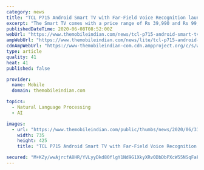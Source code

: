 ```yaml
---
category: news
title: "TCL P715 Android Smart TV with Far-Field Voice Recognition launched in India"
excerpt: "The Smart TV comes with a price range of Rs 39,990 and Rs 99,990, though the availability of the Smart TV is not known at the moment."
publishedDateTime: 2020-06-08T08:52:00Z
webUrl: "https://www.themobileindian.com/news/tcl-p715-android-smart-tv-with-far-field-voice-recognition-launched-in-india-31559"
ampWebUrl: "https://www.themobileindian.com/news/lite/tcl-p715-android-smart-tv-with-far-field-voice-recognition-launched-in-india-31559"
cdnAmpWebUrl: "https://www-themobileindian-com.cdn.ampproject.org/c/s/www.themobileindian.com/news/lite/tcl-p715-android-smart-tv-with-far-field-voice-recognition-launched-in-india-31559"
type: article
quality: 41
heat: 41
published: false

provider:
  name: Mobile
  domain: themobileindian.com

topics:
  - Natural Language Processing
  - AI

images:
  - url: "https://www.themobileindian.com/public/thumbs/news/2020/06/31559/tcl_425_735.jpg"
    width: 735
    height: 425
    title: "TCL P715 Android Smart TV with Far-Field Voice Recognition launched in India"

secured: "M+KZy/wwAjrcfA8HR/YVLyyDkd80flgY1Nd9G1XkyXRv0DbDbPXcW55NSqFaFNcdwC2O0JUfblsKBPXmqEt0KqBJyZv1lGtUYPmCbmy671KzgKde/3ewbz7kA8beDGMYbtR0LU+/tIEYWTsHvthDHfaNjNHn0yiXmPGWxkEmcHPrTn+hWT2UTfVMvynIuiadVcNtZbRWaLOVNZsIL6KnV+ytfvNJ55TdV2c7JrL84B4keeWz0OEN5kOg7WZgLaGaAYbfJv2Ha5Xj20wxqSHMePF0Zr8u2cgtoPYHRXnK7P3aIz8WLxH3Pfic5GDNQwRh;GxiA/gxO+euXgyn+V8PAeQ=="
---
```


